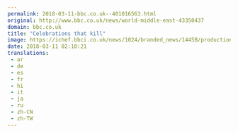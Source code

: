 ```yaml
---
permalink: 2018-03-11-bbc.co.uk--401016563.html
original: http://www.bbc.co.uk/news/world-middle-east-43350437
domain: bbc.co.uk
title: "Celebrations that kill"
image: https://ichef.bbci.co.uk/news/1024/branded_news/1445B/production/_100353038_p060n221.jpg
date: 2018-03-11 02:10:21
translations: 
 - ar
 - de
 - es
 - fr
 - hi
 - it
 - ja
 - ru
 - zh-CN
 - zh-TW
---
```


